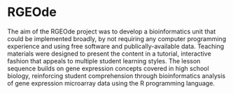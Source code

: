 # RGEOde
The aim of the RGEOde project was to develop a bioinformatics unit that could be implemented broadly, by not requiring any computer programming experience and using free software and publically-available data. Teaching materials were designed to present the content in a tutorial, interactive fashion that appeals to multiple student learning styles. The lesson sequence builds on gene expression concepts covered in high school biology, reinforcing student comprehension through bioinformatics analysis of gene expression microarray data using the R programming language.
